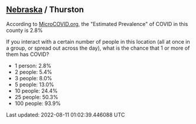 
## [Nebraska](/united-states/nebraska) / Thurston

According to [MicroCOVID.org](http://microcovid.org),
the "Estimated Prevalence" of COVID in this county is 2.8%

If you interact with a certain number of people in this location
(all at once in a group, or spread out across the day), what is the chance that
1 or more of them has COVID?

- 1 person: 2.8%
- 2 people: 5.4%
- 3 people: 8.0%
- 5 people: 13.0%
- 10 people: 24.4%
- 25 people: 50.3%
- 100 people: 93.9%

Last updated: 2022-08-11 01:02:39.446088 UTC
